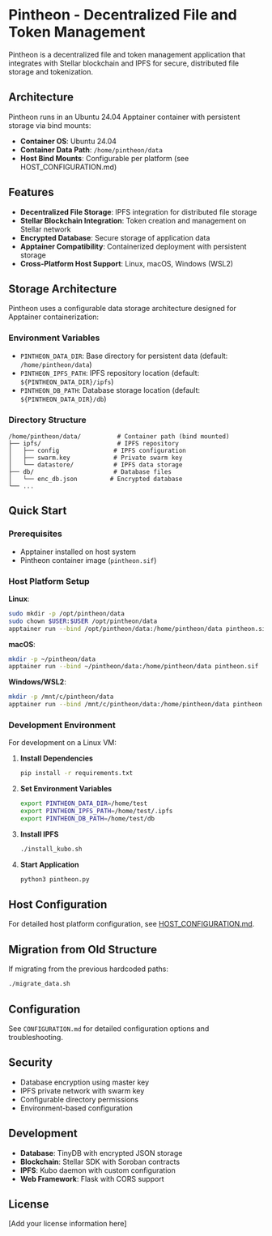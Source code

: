 # Pintheon - Decentralized File and Token Management

Pintheon is a decentralized file and token management application that integrates with Stellar blockchain and IPFS for secure, distributed file storage and tokenization.

## Architecture

Pintheon runs in an Ubuntu 24.04 Apptainer container with persistent storage via bind mounts:

- **Container OS**: Ubuntu 24.04
- **Container Data Path**: `/home/pintheon/data`
- **Host Bind Mounts**: Configurable per platform (see HOST_CONFIGURATION.md)

## Features

- **Decentralized File Storage**: IPFS integration for distributed file storage
- **Stellar Blockchain Integration**: Token creation and management on Stellar network
- **Encrypted Database**: Secure storage of application data
- **Apptainer Compatibility**: Containerized deployment with persistent storage
- **Cross-Platform Host Support**: Linux, macOS, Windows (WSL2)

## Storage Architecture

Pintheon uses a configurable data storage architecture designed for Apptainer containerization:

### Environment Variables

- `PINTHEON_DATA_DIR`: Base directory for persistent data (default: `/home/pintheon/data`)
- `PINTHEON_IPFS_PATH`: IPFS repository location (default: `${PINTHEON_DATA_DIR}/ipfs`)
- `PINTHEON_DB_PATH`: Database storage location (default: `${PINTHEON_DATA_DIR}/db`)

### Directory Structure

```
/home/pintheon/data/          # Container path (bind mounted)
├── ipfs/                     # IPFS repository
│   ├── config               # IPFS configuration
│   ├── swarm.key            # Private swarm key
│   └── datastore/           # IPFS data storage
├── db/                      # Database files
│   └── enc_db.json         # Encrypted database
└── ...
```

## Quick Start

### Prerequisites

- Apptainer installed on host system
- Pintheon container image (`pintheon.sif`)

### Host Platform Setup

**Linux**:
```bash
sudo mkdir -p /opt/pintheon/data
sudo chown $USER:$USER /opt/pintheon/data
apptainer run --bind /opt/pintheon/data:/home/pintheon/data pintheon.sif
```

**macOS**:
```bash
mkdir -p ~/pintheon/data
apptainer run --bind ~/pintheon/data:/home/pintheon/data pintheon.sif
```

**Windows/WSL2**:
```bash
mkdir -p /mnt/c/pintheon/data
apptainer run --bind /mnt/c/pintheon/data:/home/pintheon/data pintheon.sif
```

### Development Environment

For development on a Linux VM:

1. **Install Dependencies**
   ```bash
   pip install -r requirements.txt
   ```

2. **Set Environment Variables**
   ```bash
   export PINTHEON_DATA_DIR=/home/test
   export PINTHEON_IPFS_PATH=/home/test/.ipfs
   export PINTHEON_DB_PATH=/home/test/db
   ```

3. **Install IPFS**
   ```bash
   ./install_kubo.sh
   ```

4. **Start Application**
   ```bash
   python3 pintheon.py
   ```

## Host Configuration

For detailed host platform configuration, see [HOST_CONFIGURATION.md](HOST_CONFIGURATION.md).

## Migration from Old Structure

If migrating from the previous hardcoded paths:

```bash
./migrate_data.sh
```

## Configuration

See `CONFIGURATION.md` for detailed configuration options and troubleshooting.

## Security

- Database encryption using master key
- IPFS private network with swarm key
- Configurable directory permissions
- Environment-based configuration

## Development

- **Database**: TinyDB with encrypted JSON storage
- **Blockchain**: Stellar SDK with Soroban contracts
- **IPFS**: Kubo daemon with custom configuration
- **Web Framework**: Flask with CORS support

## License

[Add your license information here]
